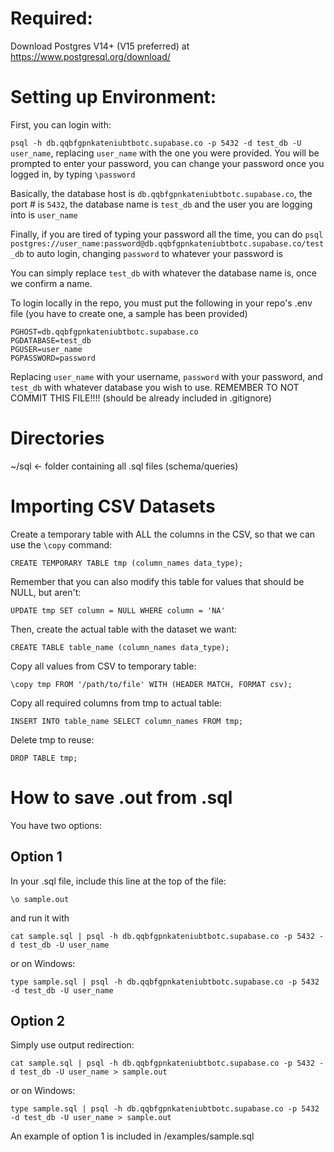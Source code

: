 # Required:
Download Postgres V14+ (V15 preferred) at https://www.postgresql.org/download/

# Setting up Environment:
First, you can login with:

`psql -h db.qqbfgpnkateniubtbotc.supabase.co -p 5432 -d test_db -U user_name`, replacing `user_name` with the one you were provided.
You will be prompted to enter your password, you can change your password once you logged in, by typing `\password`

Basically, the database host is `db.qqbfgpnkateniubtbotc.supabase.co`, the port # is `5432`, the database name is `test_db` and the user you are logging into is `user_name`

Finally, if you are tired of typing your password all the time, you can do
`psql postgres://user_name:password@db.qqbfgpnkateniubtbotc.supabase.co/test_db` to auto login, changing `password` to whatever your password is

You can simply replace `test_db` with whatever the database name is, once we confirm a name.

To login locally in the repo, you must put the following in your repo's .env file (you have to create one, a sample has been provided)
```
PGHOST=db.qqbfgpnkateniubtbotc.supabase.co
PGDATABASE=test_db
PGUSER=user_name
PGPASSWORD=password
```
Replacing `user_name` with your username, `password` with your password, and `test_db` with whatever database you wish to use. REMEMBER TO NOT COMMIT THIS FILE!!!! (should be already included in .gitignore)

# Directories

~/sql <- folder containing all .sql files (schema/queries)

# Importing CSV Datasets
Create a temporary table with ALL the columns in the CSV, so that we can use the `\copy` command:
```
CREATE TEMPORARY TABLE tmp (column_names data_type);
```
Remember that you can also modify this table for values that should be NULL, but aren't:
```
UPDATE tmp SET column = NULL WHERE column = 'NA'
```
Then, create the actual table with the dataset we want:
```
CREATE TABLE table_name (column_names data_type);
```
Copy all values from CSV to temporary table:
```
\copy tmp FROM '/path/to/file' WITH (HEADER MATCH, FORMAT csv);
```
Copy all required columns from tmp to actual table:
```
INSERT INTO table_name SELECT column_names FROM tmp;
```
Delete tmp to reuse:
```
DROP TABLE tmp;
```

# How to save .out from .sql
You have two options:
## Option 1
In your .sql file, include this line at the top of the file:
```
\o sample.out
```
and run it with
```
cat sample.sql | psql -h db.qqbfgpnkateniubtbotc.supabase.co -p 5432 -d test_db -U user_name
```
or on Windows:
```
type sample.sql | psql -h db.qqbfgpnkateniubtbotc.supabase.co -p 5432 -d test_db -U user_name
```

## Option 2
Simply use output redirection:
```
cat sample.sql | psql -h db.qqbfgpnkateniubtbotc.supabase.co -p 5432 -d test_db -U user_name > sample.out
```
or on Windows:
```
type sample.sql | psql -h db.qqbfgpnkateniubtbotc.supabase.co -p 5432 -d test_db -U user_name > sample.out
```
An example of option 1 is included in /examples/sample.sql
